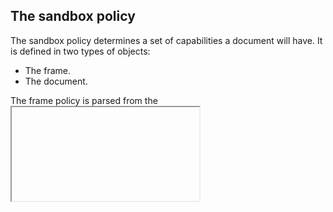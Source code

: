 The sandbox policy
------------------

The sandbox policy determines a set of capabilities a document will have.
It is defined in two types of objects:
- The frame.
- The document.

The frame policy is parsed from the <iframe>’s sandbox attribute.
Example: <iframe sandbox="allow-script allow-origin">

The document policy is parsed from the HTTP Content-Security-Policy header.
Example: Content-Security-Policy: sandbox allow-script allow-origin

On top of that, the sandbox policy is inherited from:
- The frame to its document.
- The document to its children frames.
- The document to its opened windows’s main frame.

The distinction between a frame and a document is important. The document is
replaced after navigations, but the frame stays.

The sandbox policy is bit field. The sandbox flags are defined by:
/services/network/public/mojom/web_sandbox_flags.mojom
Multiple sandbox policy are combined using a bitwise AND in the bitfield. This
way, the policy can only be further restricted.

Specification:
- http://www.whatwg.org/specs/web-apps/current-work/#attr-iframe-sandbox
